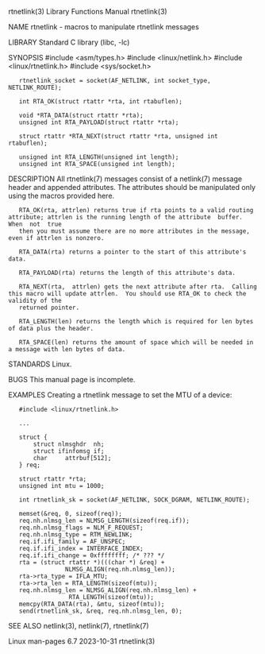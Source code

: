 rtnetlink(3)							   Library Functions Manual							  rtnetlink(3)

NAME
       rtnetlink - macros to manipulate rtnetlink messages

LIBRARY
       Standard C library (libc, -lc)

SYNOPSIS
       #include <asm/types.h>
       #include <linux/netlink.h>
       #include <linux/rtnetlink.h>
       #include <sys/socket.h>

       rtnetlink_socket = socket(AF_NETLINK, int socket_type, NETLINK_ROUTE);

       int RTA_OK(struct rtattr *rta, int rtabuflen);

       void *RTA_DATA(struct rtattr *rta);
       unsigned int RTA_PAYLOAD(struct rtattr *rta);

       struct rtattr *RTA_NEXT(struct rtattr *rta, unsigned int rtabuflen);

       unsigned int RTA_LENGTH(unsigned int length);
       unsigned int RTA_SPACE(unsigned int length);

DESCRIPTION
       All  rtnetlink(7)  messages consist of a netlink(7) message header and appended attributes.  The attributes should be manipulated only using the macros
       provided here.

       RTA_OK(rta, attrlen) returns true if rta points to a valid routing attribute; attrlen is the running length of the attribute  buffer.   When  not  true
       then you must assume there are no more attributes in the message, even if attrlen is nonzero.

       RTA_DATA(rta) returns a pointer to the start of this attribute's data.

       RTA_PAYLOAD(rta) returns the length of this attribute's data.

       RTA_NEXT(rta,  attrlen) gets the next attribute after rta.  Calling this macro will update attrlen.  You should use RTA_OK to check the validity of the
       returned pointer.

       RTA_LENGTH(len) returns the length which is required for len bytes of data plus the header.

       RTA_SPACE(len) returns the amount of space which will be needed in a message with len bytes of data.

STANDARDS
       Linux.

BUGS
       This manual page is incomplete.

EXAMPLES
       Creating a rtnetlink message to set the MTU of a device:

	   #include <linux/rtnetlink.h>

	   ...

	   struct {
	       struct nlmsghdr	nh;
	       struct ifinfomsg if;
	       char		attrbuf[512];
	   } req;

	   struct rtattr *rta;
	   unsigned int mtu = 1000;

	   int rtnetlink_sk = socket(AF_NETLINK, SOCK_DGRAM, NETLINK_ROUTE);

	   memset(&req, 0, sizeof(req));
	   req.nh.nlmsg_len = NLMSG_LENGTH(sizeof(req.if));
	   req.nh.nlmsg_flags = NLM_F_REQUEST;
	   req.nh.nlmsg_type = RTM_NEWLINK;
	   req.if.ifi_family = AF_UNSPEC;
	   req.if.ifi_index = INTERFACE_INDEX;
	   req.if.ifi_change = 0xffffffff; /* ??? */
	   rta = (struct rtattr *)(((char *) &req) +
				    NLMSG_ALIGN(req.nh.nlmsg_len));
	   rta->rta_type = IFLA_MTU;
	   rta->rta_len = RTA_LENGTH(sizeof(mtu));
	   req.nh.nlmsg_len = NLMSG_ALIGN(req.nh.nlmsg_len) +
					 RTA_LENGTH(sizeof(mtu));
	   memcpy(RTA_DATA(rta), &mtu, sizeof(mtu));
	   send(rtnetlink_sk, &req, req.nh.nlmsg_len, 0);

SEE ALSO
       netlink(3), netlink(7), rtnetlink(7)

Linux man-pages 6.7							  2023-10-31								  rtnetlink(3)

